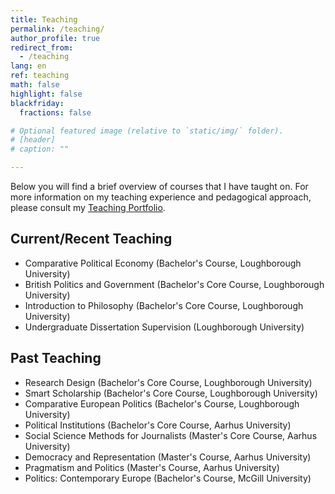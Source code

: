 ```yaml
---
title: Teaching
permalink: /teaching/
author_profile: true
redirect_from:
  - /teaching
lang: en
ref: teaching
math: false
highlight: false
blackfriday:
  fractions: false

# Optional featured image (relative to `static/img/` folder).
# [header]
# caption: ""

---
```


Below you will find a brief overview of courses that I have taught on. For more information on my teaching experience and pedagogical approach, please consult my [Teaching Portfolio](https://anthonykevins.github.io/files/Teaching_Portfolio.pdf).

## Current/Recent Teaching

- Comparative Political Economy (Bachelor's Course, Loughborough University)
- British Politics and Government (Bachelor's Core Course, Loughborough University)
- Introduction to Philosophy (Bachelor's Core Course, Loughborough University)
- Undergraduate Dissertation Supervision (Loughborough University)

## Past Teaching 

- Research Design (Bachelor's Core Course, Loughborough University)
- Smart Scholarship (Bachelor's Core Course, Loughborough University)
- Comparative European Politics (Bachelor's Course, Loughborough University)
- Political Institutions (Bachelor's Core Course, Aarhus University)
- Social Science Methods for Journalists (Master's Core Course, Aarhus University)
- Democracy and Representation (Master's Course, Aarhus University)
- Pragmatism and Politics (Master's Course, Aarhus University)
- Politics: Contemporary Europe (Bachelor's Course, McGill University)
